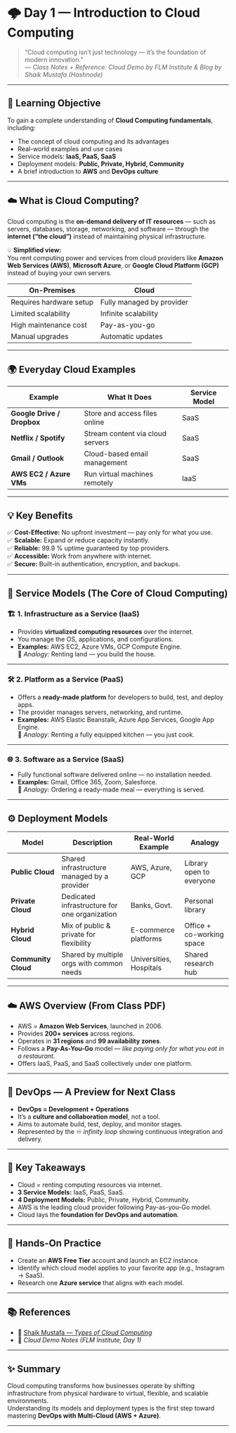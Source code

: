 # 🌩️ Day 1 — Introduction to Cloud Computing

> “Cloud computing isn’t just technology — it’s the foundation of modern innovation.”  
> — *Class Notes + Reference: Cloud Demo by FLM Institute & Blog by Shaik Mustafa (Hashnode)*

---

## 🎯 **Learning Objective**
To gain a complete understanding of **Cloud Computing fundamentals**, including:
- The concept of cloud computing and its advantages  
- Real-world examples and use cases  
- Service models: **IaaS, PaaS, SaaS**  
- Deployment models: **Public, Private, Hybrid, Community**  
- A brief introduction to **AWS** and **DevOps culture**

---

## ☁️ **What is Cloud Computing?**
Cloud computing is the **on-demand delivery of IT resources** — such as servers, databases, storage, networking, and software — through the **internet (“the cloud”)** instead of maintaining physical infrastructure.

💡 **Simplified view:**  
You rent computing power and services from cloud providers like **Amazon Web Services (AWS)**, **Microsoft Azure**, or **Google Cloud Platform (GCP)** instead of buying your own servers.

| On-Premises | Cloud |
|--------------|--------|
| Requires hardware setup | Fully managed by provider |
| Limited scalability | Infinite scalability |
| High maintenance cost | Pay-as-you-go |
| Manual upgrades | Automatic updates |

---

## 🌍 **Everyday Cloud Examples**
| Example | What It Does | Service Model |
|----------|---------------|---------------|
| **Google Drive / Dropbox** | Store and access files online | SaaS |
| **Netflix / Spotify** | Stream content via cloud servers | SaaS |
| **Gmail / Outlook** | Cloud-based email management | SaaS |
| **AWS EC2 / Azure VMs** | Run virtual machines remotely | IaaS |

---

## 💡 **Key Benefits**
✅ **Cost-Effective:** No upfront investment — pay only for what you use.  
✅ **Scalable:** Expand or reduce capacity instantly.  
✅ **Reliable:** 99.9 % uptime guaranteed by top providers.  
✅ **Accessible:** Work from anywhere with internet.  
✅ **Secure:** Built-in authentication, encryption, and backups.  

---

## 🧱 **Service Models (The Core of Cloud Computing)**

### 🏗️ 1. Infrastructure as a Service (IaaS)
- Provides **virtualized computing resources** over the internet.  
- You manage the OS, applications, and configurations.  
- **Examples:** AWS EC2, Azure VMs, GCP Compute Engine.  
🧩 *Analogy:* Renting land — you build the house.

---

### 🛠️ 2. Platform as a Service (PaaS)
- Offers a **ready-made platform** for developers to build, test, and deploy apps.  
- The provider manages servers, networking, and runtime.  
- **Examples:** AWS Elastic Beanstalk, Azure App Services, Google App Engine.  
🧩 *Analogy:* Renting a fully equipped kitchen — you just cook.

---

### 🌐 3. Software as a Service (SaaS)
- Fully functional software delivered online — no installation needed.  
- **Examples:** Gmail, Office 365, Zoom, Salesforce.  
🧩 *Analogy:* Ordering a ready-made meal — everything is served.

---

## ⚙️ **Deployment Models**

| Model | Description | Real-World Example | Analogy |
|--------|--------------|--------------------|----------|
| **Public Cloud** | Shared infrastructure managed by a provider | AWS, Azure, GCP | Library open to everyone |
| **Private Cloud** | Dedicated infrastructure for one organization | Banks, Govt. | Personal library |
| **Hybrid Cloud** | Mix of public & private for flexibility | E-commerce platforms | Office + co-working space |
| **Community Cloud** | Shared by multiple orgs with common needs | Universities, Hospitals | Shared research hub |

---

## ☁️ **AWS Overview (From Class PDF)**
- AWS = **Amazon Web Services**, launched in 2006.  
- Provides **200+ services** across regions.  
- Operates in **31 regions** and **99 availability zones**.  
- Follows a **Pay-As-You-Go** model — *like paying only for what you eat in a restaurant.*  
- Offers IaaS, PaaS, and SaaS collectively under one platform.

---

## 🔁 **DevOps — A Preview for Next Class**
- **DevOps = Development + Operations**  
- It’s a **culture and collaboration model**, not a tool.  
- Aims to automate build, test, deploy, and monitor stages.  
- Represented by the ♾️ *infinity loop* showing continuous integration and delivery.

---

## 🧠 **Key Takeaways**
- Cloud = renting computing resources via internet.  
- **3 Service Models:** IaaS, PaaS, SaaS.  
- **4 Deployment Models:** Public, Private, Hybrid, Community.  
- AWS is the leading cloud provider following Pay-as-you-Go model.  
- Cloud lays the **foundation for DevOps and automation**.

---

## 🧩 **Hands-On Practice**
- Create an **AWS Free Tier** account and launch an EC2 instance.  
- Identify which cloud model applies to your favorite app (e.g., Instagram → SaaS).  
- Research one **Azure service** that aligns with each model.  

---

## 📚 **References**
- 📖 [Shaik Mustafa — *Types of Cloud Computing*](https://cloudcomputingbymustafa.hashnode.dev/types-of-cloud-computing)  
- 📘 *Cloud Demo Notes (FLM Institute, Day 1)*  

---

## ✨ **Summary**
Cloud computing transforms how businesses operate by shifting infrastructure from physical hardware to virtual, flexible, and scalable environments.  
Understanding its models and deployment types is the first step toward mastering **DevOps with Multi-Cloud (AWS + Azure)**.

---
